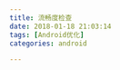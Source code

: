 ```yaml
---
title: 流畅度检查
date: 2018-01-18 21:03:14
tags: [Android优化]
categories: android

---
```



<!--more-->
